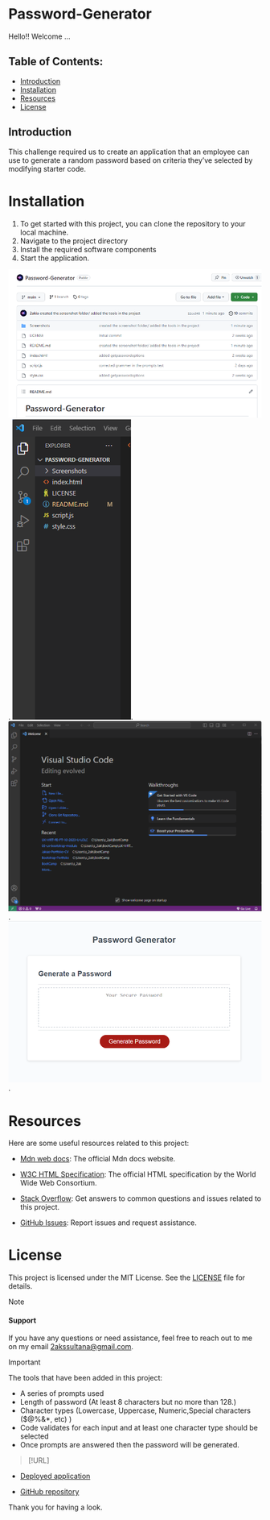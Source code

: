 # Password-Generator

Hello!! Welcome ...

## Table of Contents:
* [Introduction](#introduction)
* [Installation](#installation)
* [Resources](#resources)
* [License](#license)



## Introduction

This challenge required us to create an application that an employee can use to generate a random password based on criteria they’ve selected by modifying starter code.


# Installation

1. To get started with this project, you can clone the repository to your local machine.
2. Navigate to the project directory
3. Install the required software components
4. Start the application.


![Example Screenshot 1](/Screenshots/Repo%20screenshot.png).
![Example Screenshot 2](/Screenshots/screenshot%202.png).
![Example Screenshot 3](/Screenshots/Screenshot%203.png).
![Example Screenshot 4](/Screenshots/screenshot%204.png).



# Resources 

Here are some useful resources related to this project:

- [Mdn web docs](https://developer.mozilla.org/en-US/docs/Web/JavaScript): The official Mdn docs website.

- [W3C HTML Specification](https://www.w3.org/TR/html52/): The official HTML specification by the World Wide Web      Consortium.
- [Stack Overflow](https://stackoverflow.com): Get answers to common questions and issues related to this project.

- [GitHub Issues](https://support.github.com/features/issues): Report issues and request assistance.



# License

This project is licensed under the MIT License. See the [LICENSE](LICENSE) file for details.


> [!NOTE]

#### Support 

If you have any questions or need assistance, feel free to reach out to me on my email 2akssultana@gmail.com.


> [!IMPORTANT]

The tools that have been added in this project:

- A series of prompts used
- Length of password (At least 8 characters but no more than 128.)
- Character types (Lowercase, Uppercase, Numeric,Special characters ($@%&*, etc)  )
- Code validates for each input and at least one character type should be selected
- Once prompts are answered then the password will be generated.



> [!URL]

- [Deployed application]()

- [GitHub repository]()



Thank you for having a look.

